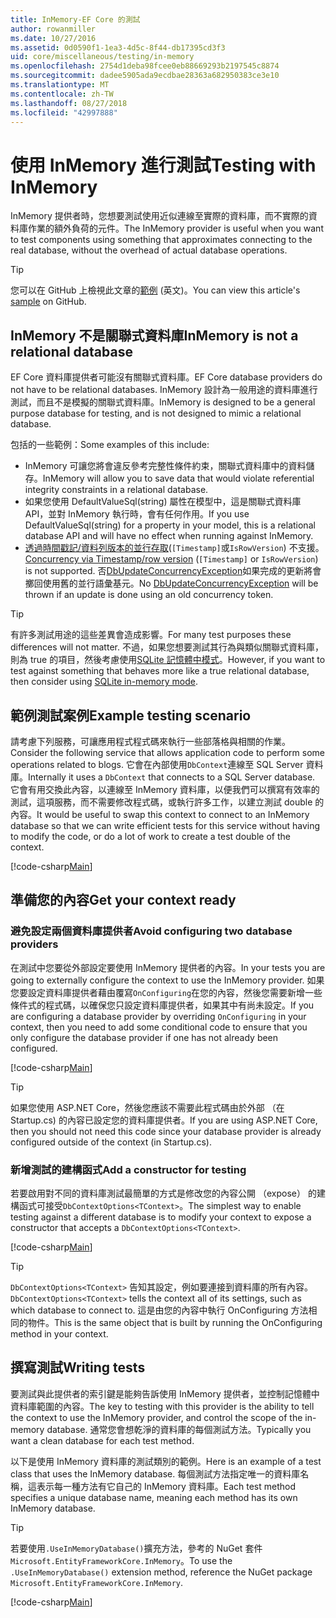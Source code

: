 ```yaml
---
title: InMemory-EF Core 的測試
author: rowanmiller
ms.date: 10/27/2016
ms.assetid: 0d0590f1-1ea3-4d5c-8f44-db17395cd3f3
uid: core/miscellaneous/testing/in-memory
ms.openlocfilehash: 2754d1deba98fcee0eb88669293b2197545c8874
ms.sourcegitcommit: dadee5905ada9ecdbae28363a682950383ce3e10
ms.translationtype: MT
ms.contentlocale: zh-TW
ms.lasthandoff: 08/27/2018
ms.locfileid: "42997888"
---
```

# <a name="testing-with-inmemory"></a><span data-ttu-id="bbb13-102">使用 InMemory 進行測試</span><span class="sxs-lookup"><span data-stu-id="bbb13-102">Testing with InMemory</span></span>

<span data-ttu-id="bbb13-103">InMemory 提供者時，您想要測試使用近似連線至實際的資料庫，而不實際的資料庫作業的額外負荷的元件。</span><span class="sxs-lookup"><span data-stu-id="bbb13-103">The InMemory provider is useful when you want to test components using something that approximates connecting to the real database, without the overhead of actual database operations.</span></span>

> [!TIP]  
> <span data-ttu-id="bbb13-104">您可以在 GitHub 上檢視此文章的[範例](https://github.com/aspnet/EntityFramework.Docs/tree/master/samples/core/Miscellaneous/Testing) \(英文\)。</span><span class="sxs-lookup"><span data-stu-id="bbb13-104">You can view this article's [sample](https://github.com/aspnet/EntityFramework.Docs/tree/master/samples/core/Miscellaneous/Testing) on GitHub.</span></span>

## <a name="inmemory-is-not-a-relational-database"></a><span data-ttu-id="bbb13-105">InMemory 不是關聯式資料庫</span><span class="sxs-lookup"><span data-stu-id="bbb13-105">InMemory is not a relational database</span></span>

<span data-ttu-id="bbb13-106">EF Core 資料庫提供者可能沒有關聯式資料庫。</span><span class="sxs-lookup"><span data-stu-id="bbb13-106">EF Core database providers do not have to be relational databases.</span></span> <span data-ttu-id="bbb13-107">InMemory 設計為一般用途的資料庫進行測試，而且不是模擬的關聯式資料庫。</span><span class="sxs-lookup"><span data-stu-id="bbb13-107">InMemory is designed to be a general purpose database for testing, and is not designed to mimic a relational database.</span></span>

<span data-ttu-id="bbb13-108">包括的一些範例：</span><span class="sxs-lookup"><span data-stu-id="bbb13-108">Some examples of this include:</span></span>

* <span data-ttu-id="bbb13-109">InMemory 可讓您將會違反參考完整性條件約束，關聯式資料庫中的資料儲存。</span><span class="sxs-lookup"><span data-stu-id="bbb13-109">InMemory will allow you to save data that would violate referential integrity constraints in a relational database.</span></span>
* <span data-ttu-id="bbb13-110">如果您使用 DefaultValueSql(string) 屬性在模型中，這是關聯式資料庫 API，並對 InMemory 執行時，會有任何作用。</span><span class="sxs-lookup"><span data-stu-id="bbb13-110">If you use DefaultValueSql(string) for a property in your model, this is a relational database API and will have no effect when running against InMemory.</span></span>
* <span data-ttu-id="bbb13-111">[透過時間戳記/資料列版本的並行存取](xref:core/modeling/concurrency#timestamprow-version)(`[Timestamp]`或`IsRowVersion`) 不支援。</span><span class="sxs-lookup"><span data-stu-id="bbb13-111">[Concurrency via Timestamp/row version](xref:core/modeling/concurrency#timestamprow-version) (`[Timestamp]` or `IsRowVersion`) is not supported.</span></span> <span data-ttu-id="bbb13-112">否[DbUpdateConcurrencyException](https://docs.microsoft.com/dotnet/api/microsoft.entityframeworkcore.dbupdateconcurrencyexception)如果完成的更新將會擲回使用舊的並行語彙基元。</span><span class="sxs-lookup"><span data-stu-id="bbb13-112">No [DbUpdateConcurrencyException](https://docs.microsoft.com/dotnet/api/microsoft.entityframeworkcore.dbupdateconcurrencyexception) will be thrown if an update is done using an old concurrency token.</span></span>

> [!TIP]  
> <span data-ttu-id="bbb13-113">有許多測試用途的這些差異會造成影響。</span><span class="sxs-lookup"><span data-stu-id="bbb13-113">For many test purposes these differences will not matter.</span></span> <span data-ttu-id="bbb13-114">不過，如果您想要測試其行為與類似關聯式資料庫，則為 true 的項目，然後考慮使用[SQLite 記憶體中模式](sqlite.md)。</span><span class="sxs-lookup"><span data-stu-id="bbb13-114">However, if you want to test against something that behaves more like a true relational database, then consider using [SQLite in-memory mode](sqlite.md).</span></span>

## <a name="example-testing-scenario"></a><span data-ttu-id="bbb13-115">範例測試案例</span><span class="sxs-lookup"><span data-stu-id="bbb13-115">Example testing scenario</span></span>

<span data-ttu-id="bbb13-116">請考慮下列服務，可讓應用程式程式碼來執行一些部落格與相關的作業。</span><span class="sxs-lookup"><span data-stu-id="bbb13-116">Consider the following service that allows application code to perform some operations related to blogs.</span></span> <span data-ttu-id="bbb13-117">它會在內部使用`DbContext`連線至 SQL Server 資料庫。</span><span class="sxs-lookup"><span data-stu-id="bbb13-117">Internally it uses a `DbContext` that connects to a SQL Server database.</span></span> <span data-ttu-id="bbb13-118">它會有用交換此內容，以連線至 InMemory 資料庫，以便我們可以撰寫有效率的測試，這項服務，而不需要修改程式碼，或執行許多工作，以建立測試 double 的內容。</span><span class="sxs-lookup"><span data-stu-id="bbb13-118">It would be useful to swap this context to connect to an InMemory database so that we can write efficient tests for this service without having to modify the code, or do a lot of work to create a test double of the context.</span></span>

[!code-csharp[Main](../../../../samples/core/Miscellaneous/Testing/BusinessLogic/BlogService.cs)]

## <a name="get-your-context-ready"></a><span data-ttu-id="bbb13-119">準備您的內容</span><span class="sxs-lookup"><span data-stu-id="bbb13-119">Get your context ready</span></span>

### <a name="avoid-configuring-two-database-providers"></a><span data-ttu-id="bbb13-120">避免設定兩個資料庫提供者</span><span class="sxs-lookup"><span data-stu-id="bbb13-120">Avoid configuring two database providers</span></span>

<span data-ttu-id="bbb13-121">在測試中您要從外部設定要使用 InMemory 提供者的內容。</span><span class="sxs-lookup"><span data-stu-id="bbb13-121">In your tests you are going to externally configure the context to use the InMemory provider.</span></span> <span data-ttu-id="bbb13-122">如果您要設定資料庫提供者藉由覆寫`OnConfiguring`在您的內容，然後您需要新增一些條件式的程式碼，以確保您只設定資料庫提供者，如果其中有尚未設定。</span><span class="sxs-lookup"><span data-stu-id="bbb13-122">If you are configuring a database provider by overriding `OnConfiguring` in your context, then you need to add some conditional code to ensure that you only configure the database provider if one has not already been configured.</span></span>

[!code-csharp[Main](../../../../samples/core/Miscellaneous/Testing/BusinessLogic/BloggingContext.cs#OnConfiguring)]

> [!TIP]  
> <span data-ttu-id="bbb13-123">如果您使用 ASP.NET Core，然後您應該不需要此程式碼由於外部 （在 Startup.cs) 的內容已設定您的資料庫提供者。</span><span class="sxs-lookup"><span data-stu-id="bbb13-123">If you are using ASP.NET Core, then you should not need this code since your database provider is already configured outside of the context (in Startup.cs).</span></span>

### <a name="add-a-constructor-for-testing"></a><span data-ttu-id="bbb13-124">新增測試的建構函式</span><span class="sxs-lookup"><span data-stu-id="bbb13-124">Add a constructor for testing</span></span>

<span data-ttu-id="bbb13-125">若要啟用對不同的資料庫測試最簡單的方式是修改您的內容公開 （expose） 的建構函式可接受`DbContextOptions<TContext>`。</span><span class="sxs-lookup"><span data-stu-id="bbb13-125">The simplest way to enable testing against a different database is to modify your context to expose a constructor that accepts a `DbContextOptions<TContext>`.</span></span>

[!code-csharp[Main](../../../../samples/core/Miscellaneous/Testing/BusinessLogic/BloggingContext.cs#Constructors)]

> [!TIP]  
> <span data-ttu-id="bbb13-126">`DbContextOptions<TContext>` 告知其設定，例如要連接到資料庫的所有內容。</span><span class="sxs-lookup"><span data-stu-id="bbb13-126">`DbContextOptions<TContext>` tells the context all of its settings, such as which database to connect to.</span></span> <span data-ttu-id="bbb13-127">這是由您的內容中執行 OnConfiguring 方法相同的物件。</span><span class="sxs-lookup"><span data-stu-id="bbb13-127">This is the same object that is built by running the OnConfiguring method in your context.</span></span>

## <a name="writing-tests"></a><span data-ttu-id="bbb13-128">撰寫測試</span><span class="sxs-lookup"><span data-stu-id="bbb13-128">Writing tests</span></span>

<span data-ttu-id="bbb13-129">要測試與此提供者的索引鍵是能夠告訴使用 InMemory 提供者，並控制記憶體中資料庫範圍的內容。</span><span class="sxs-lookup"><span data-stu-id="bbb13-129">The key to testing with this provider is the ability to tell the context to use the InMemory provider, and control the scope of the in-memory database.</span></span> <span data-ttu-id="bbb13-130">通常您會想乾淨的資料庫的每個測試方法。</span><span class="sxs-lookup"><span data-stu-id="bbb13-130">Typically you want a clean database for each test method.</span></span>

<span data-ttu-id="bbb13-131">以下是使用 InMemory 資料庫的測試類別的範例。</span><span class="sxs-lookup"><span data-stu-id="bbb13-131">Here is an example of a test class that uses the InMemory database.</span></span> <span data-ttu-id="bbb13-132">每個測試方法指定唯一的資料庫名稱，這表示每一種方法有它自己的 InMemory 資料庫。</span><span class="sxs-lookup"><span data-stu-id="bbb13-132">Each test method specifies a unique database name, meaning each method has its own InMemory database.</span></span>

>[!TIP]
> <span data-ttu-id="bbb13-133">若要使用`.UseInMemoryDatabase()`擴充方法，參考的 NuGet 套件`Microsoft.EntityFrameworkCore.InMemory`。</span><span class="sxs-lookup"><span data-stu-id="bbb13-133">To use the `.UseInMemoryDatabase()` extension method, reference the NuGet package `Microsoft.EntityFrameworkCore.InMemory`.</span></span>

[!code-csharp[Main](../../../../samples/core/Miscellaneous/Testing/TestProject/InMemory/BlogServiceTests.cs)]
